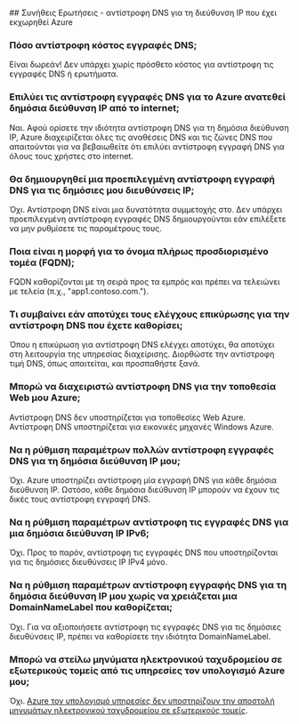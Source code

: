 <BR> 
## <a name="faq---reverse-dns-for-your-azure-assigned-ip-address"></a>Συνήθεις Ερωτήσεις - αντίστροφη DNS για τη διεύθυνση IP που έχει εκχωρηθεί Azure

### <a name="how-much-do-reverse-dns-records-cost"></a>Πόσο αντίστροφη κόστος εγγραφές DNS;
Είναι δωρεάν!  Δεν υπάρχει χωρίς πρόσθετο κόστος για αντίστροφη τις εγγραφές DNS ή ερωτήματα.

### <a name="will-the-reverse-dns-records-for-my-azure-assigned-public-ip-address-resolve-from-the-internet"></a>Επιλύει τις αντίστροφη εγγραφές DNS για το Azure ανατεθεί δημόσια διεύθυνση IP από το internet;
Ναι. Αφού ορίσετε την ιδιότητα αντίστροφη DNS για τη δημόσια διεύθυνση IP, Azure διαχειρίζεται όλες τις αναθέσεις DNS και τις ζώνες DNS που απαιτούνται για να βεβαιωθείτε ότι επιλύει αντίστροφη εγγραφή DNS για όλους τους χρήστες στο internet.

### <a name="will-a-default-reverse-dns-record-be-created-for-my-public-ip-addresses"></a>Θα δημιουργηθεί μια προεπιλεγμένη αντίστροφη εγγραφή DNS για τις δημόσιες μου διευθύνσεις IP;
Όχι. Αντίστροφη DNS είναι μια δυνατότητα συμμετοχής στο. Δεν υπάρχει προεπιλεγμένη αντίστροφη εγγραφές DNS δημιουργούνται εάν επιλέξετε να μην ρυθμίσετε τις παραμέτρους τους.

### <a name="what-is-the-format-for-the-fully-qualified-domain-name-fqdn"></a>Ποια είναι η μορφή για το όνομα πλήρως προσδιορισμένο τομέα (FQDN);
FQDN καθορίζονται με τη σειρά προς τα εμπρός και πρέπει να τελειώνει με τελεία (π.χ., "app1.contoso.com.").

### <a name="what-happens-if-the-validation-checks-for-the-reverse-dns-ive-specified-fail"></a>Τι συμβαίνει εάν αποτύχει τους ελέγχους επικύρωσης για την αντίστροφη DNS που έχετε καθορίσει;
Όπου η επικύρωση για αντίστροφη DNS ελέγχει αποτύχει, θα αποτύχει στη λειτουργία της υπηρεσίας διαχείρισης. Διορθώστε την αντίστροφη τιμή DNS, όπως απαιτείται, και προσπαθήστε ξανά.

### <a name="can-i-manage-reverse-dns-for-my-azure-website"></a>Μπορώ να διαχειριστώ αντίστροφη DNS για την τοποθεσία Web μου Azure;
Αντίστροφη DNS δεν υποστηρίζεται για τοποθεσίες Web Azure. Αντίστροφη DNS υποστηρίζεται για εικονικές μηχανές Windows Azure.

### <a name="can-i-configure-multiple-reverse-dns-records-for-my-public-ip-address"></a>Να η ρύθμιση παραμέτρων πολλών αντίστροφη εγγραφές DNS για τη δημόσια διεύθυνση IP μου;
Όχι. Azure υποστηρίζει αντίστροφη μία εγγραφή DNS για κάθε δημόσια διεύθυνση IP. Ωστόσο, κάθε δημόσια διεύθυνση IP μπορούν να έχουν τις δικές τους αντίστροφη εγγραφή DNS.

### <a name="can-i-configure-reverse-dns-records-for-an-ipv6-public-ip-address"></a>Να η ρύθμιση παραμέτρων αντίστροφη τις εγγραφές DNS για μια δημόσια διεύθυνση IP IPv6;
Όχι.  Προς το παρόν, αντίστροφη τις εγγραφές DNS που υποστηρίζονται για τις δημόσιες διευθύνσεις IP IPv4 μόνο.

### <a name="can-i-configure-a-reverse-dns-record-for-my-public-ip-address-without-having-a-domainnamelabel-specified"></a>Να η ρύθμιση παραμέτρων αντίστροφη εγγραφής DNS για τη δημόσια διεύθυνση IP μου χωρίς να χρειάζεται μια DomainNameLabel που καθορίζεται;
Όχι. Για να αξιοποιήσετε αντίστροφη τις εγγραφές DNS για τις δημόσιες διευθύνσεις IP, πρέπει να καθορίσετε την ιδιότητα DomainNameLabel.

### <a name="can-i-send-emails-to-external-domains-from-my-azure-compute-services"></a>Μπορώ να στείλω μηνύματα ηλεκτρονικού ταχυδρομείου σε εξωτερικούς τομείς από τις υπηρεσίες τον υπολογισμό Azure μου;
Όχι. [Azure τον υπολογισμό υπηρεσίες δεν υποστηρίζουν την αποστολή μηνυμάτων ηλεκτρονικού ταχυδρομείου σε εξωτερικούς τομείς](https://blogs.msdn.microsoft.com/mast/2016/04/04/sending-e-mail-from-azure-compute-resource-to-external-domains/).
